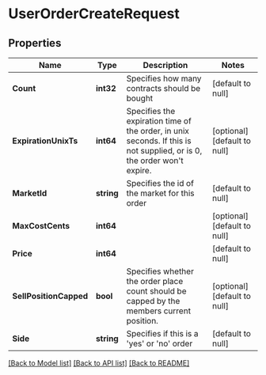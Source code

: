 # UserOrderCreateRequest

## Properties
Name | Type | Description | Notes
------------ | ------------- | ------------- | -------------
**Count** | **int32** | Specifies how many contracts should be bought | [default to null]
**ExpirationUnixTs** | **int64** | Specifies the expiration time of the order, in unix seconds.  If this is not supplied, or is 0, the order won&#x27;t expire. | [optional] [default to null]
**MarketId** | **string** | Specifies the id of the market for this order | [default to null]
**MaxCostCents** | **int64** |  | [optional] [default to null]
**Price** | **int64** |  | [default to null]
**SellPositionCapped** | **bool** | Specifies whether the order place count should be capped by the members current position. | [optional] [default to null]
**Side** | **string** | Specifies if this is a &#x27;yes&#x27; or &#x27;no&#x27; order | [default to null]

[[Back to Model list]](../README.md#documentation-for-models) [[Back to API list]](../README.md#documentation-for-api-endpoints) [[Back to README]](../README.md)

